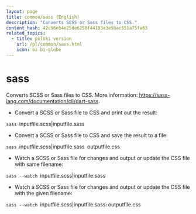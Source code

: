 ```yaml
---
layout: page
title: common/sass (English)
description: "Converts SCSS or Sass files to CSS."
content_hash: 42c96eb4e25de6258f44183e3e5bac551a75fa83
related_topics:
  - title: polski version
    url: /pl/common/sass.html
    icon: bi bi-globe
---
```

# sass

Converts SCSS or Sass files to CSS.
More information: <https://sass-lang.com/documentation/cli/dart-sass>.

- Convert a SCSS or Sass file to CSS and print out the result:

`sass `<span class="tldr-var badge badge-pill bg-dark-lm bg-white-dm text-white-lm text-dark-dm font-weight-bold">inputfile.scss|inputfile.sass</span>

- Convert a SCSS or Sass file to CSS and save the result to a file:

`sass `<span class="tldr-var badge badge-pill bg-dark-lm bg-white-dm text-white-lm text-dark-dm font-weight-bold">inputfile.scss|inputfile.sass</span>` `<span class="tldr-var badge badge-pill bg-dark-lm bg-white-dm text-white-lm text-dark-dm font-weight-bold">outputfile.css</span>

- Watch a SCSS or Sass file for changes and output or update the CSS file with same filename:

`sass --watch `<span class="tldr-var badge badge-pill bg-dark-lm bg-white-dm text-white-lm text-dark-dm font-weight-bold">inputfile.scss|inputfile.sass</span>

- Watch a SCSS or Sass file for changes and output or update the CSS file with the given filename:

`sass --watch `<span class="tldr-var badge badge-pill bg-dark-lm bg-white-dm text-white-lm text-dark-dm font-weight-bold">inputfile.scss|inputfile.sass</span>`:`<span class="tldr-var badge badge-pill bg-dark-lm bg-white-dm text-white-lm text-dark-dm font-weight-bold">outputfile.css</span>
